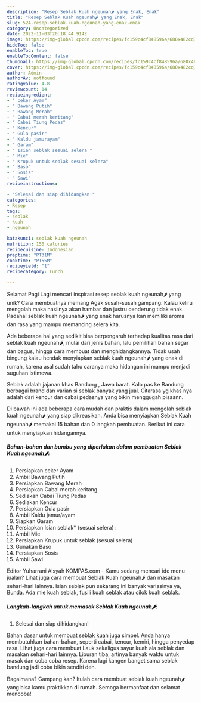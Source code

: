 ```yaml
---
description: "Resep Seblak Kuah ngeunah🌶 yang Enak, Enak"
title: "Resep Seblak Kuah ngeunah🌶 yang Enak, Enak"
slug: 524-resep-seblak-kuah-ngeunah-yang-enak-enak
category: Uncategorized
date: 2022-11-03T20:18:44.914Z
image: https://img-global.cpcdn.com/recipes/fc159c4cf848596a/680x482cq70/seblak-kuah-ngeunah-foto-resep-utama.jpg
hideToc: false
enableToc: true
enableTocContent: false
thumbnail: https://img-global.cpcdn.com/recipes/fc159c4cf848596a/680x482cq70/seblak-kuah-ngeunah-foto-resep-utama.jpg
cover: https://img-global.cpcdn.com/recipes/fc159c4cf848596a/680x482cq70/seblak-kuah-ngeunah-foto-resep-utama.jpg
author: Admin
authorAv: notfound
ratingvalue: 4.8
reviewcount: 14
recipeingredient:
- " ceker Ayam"
- " Bawang Putih"
- " Bawang Merah"
- " Cabai merah keritang"
- " Cabai Tiung Pedas"
- " Kencur"
- " Gula pasir"
- " Kaldu jamurayam"
- " Garam"
- " Isian seblak sesuai selera "
- " Mie"
- " Krupuk untuk seblak sesuai selera"
- " Baso"
- " Sosis"
- " Sawi"
recipeinstructions:

- "Selesai dan siap dihidangkan!"
categories:
- Resep
tags:
- seblak
- kuah
- ngeunah

katakunci: seblak kuah ngeunah 
nutrition: 150 calories
recipecuisine: Indonesian
preptime: "PT31M"
cooktime: "PT55M"
recipeyield: "1"
recipecategory: Lunch

---
```



Selamat Pagi Lagi mencari inspirasi resep seblak kuah ngeunah🌶 yang unik? Cara membuatnya memang Agak susah-susah gampang. Kalau keliru mengolah maka hasilnya akan hambar dan justru cenderung tidak enak. Padahal seblak kuah ngeunah🌶 yang enak harusnya kan memiliki aroma dan rasa yang mampu memancing selera kita.


Ada beberapa hal yang sedikit bisa berpengaruh terhadap kualitas rasa dari seblak kuah ngeunah🌶, mulai dari jenis bahan, lalu pemilihan bahan segar dan bagus, hingga cara membuat dan menghidangkannya. Tidak usah bingung kalau hendak menyiapkan seblak kuah ngeunah🌶 yang enak di rumah, karena asal sudah tahu caranya maka hidangan ini mampu menjadi suguhan istimewa.

Seblak adalah jajanan khas Bandung , Jawa barat. Kalo pas ke Bandung berbagai brand dan varian si seblak banyak yang jual. Citarasa yg khas nya adalah dari kencur dan cabai pedasnya yang bikin menggugah pisaann.


Di bawah ini ada beberapa cara mudah dan praktis dalam mengolah seblak kuah ngeunah🌶 yang siap dikreasikan. Anda bisa menyiapkan Seblak Kuah ngeunah🌶 memakai 15 bahan dan 0 langkah pembuatan. Berikut ini cara untuk menyiapkan hidangannya.

<!--inarticleads1-->

##### Bahan-bahan dan bumbu yang diperlukan dalam pembuatan Seblak Kuah ngeunah🌶:

1. Persiapkan  ceker Ayam
1. Ambil  Bawang Putih
1. Persiapkan  Bawang Merah
1. Persiapkan  Cabai merah keritang
1. Sediakan  Cabai Tiung Pedas
1. Sediakan  Kencur
1. Persiapkan  Gula pasir
1. Ambil  Kaldu jamur/ayam
1. Siapkan  Garam
1. Persiapkan  Isian seblak* (sesuai selera) :
1. Ambil  Mie
1. Persiapkan  Krupuk untuk seblak (sesuai selera)
1. Gunakan  Baso
1. Persiapkan  Sosis
1. Ambil  Sawi


Editor Yuharrani Aisyah KOMPAS.com - Kamu sedang mencari ide menu jualan? Lihat juga cara membuat Seblak Kuah ngeunah🌶 dan masakan sehari-hari lainnya. Isian seblak pun sekarang ini banyak variasinya ya, Bunda. Ada mie kuah seblak, fusili kuah seblak atau cilok kuah seblak. 

<!--inarticleads2-->

##### Langkah-langkah untuk memasak Seblak Kuah ngeunah🌶:


1. Selesai dan siap dihidangkan!

Bahan dasar untuk membuat seblak kuah juga simpel. Anda hanya membutuhkan bahan-bahan, seperti cabai, kencur, kemiri, hingga penyedap rasa. Lihat juga cara membuat Lauk sekaligus sayur kuah ala seblak dan masakan sehari-hari lainnya. Liburan tiba, artinya banyak waktu untuk masak dan coba coba resep. Karena lagi kangen banget sama seblak bandung jadi coba bikin sendiri deh. 

Bagaimana? Gampang kan? Itulah cara membuat seblak kuah ngeunah🌶 yang bisa kamu praktikkan di rumah. Semoga bermanfaat dan selamat mencoba!
